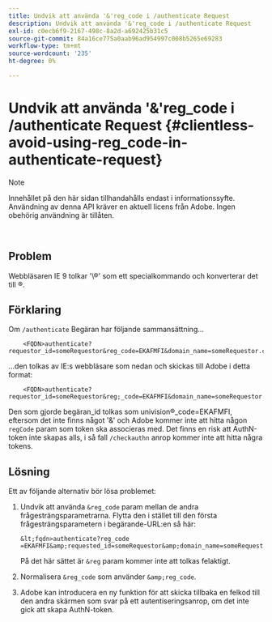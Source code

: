 ```yaml
---
title: Undvik att använda '&'reg_code i /authenticate Request
description: Undvik att använda '&'reg_code i /authenticate Request
exl-id: c0ecb6f9-2167-498c-8a2d-a692425b31c5
source-git-commit: 84a16ce775a0aab96ad954997c008b5265e69283
workflow-type: tm+mt
source-wordcount: '235'
ht-degree: 0%

---
```


# Undvik att använda &#39;&amp;&#39;reg_code i /authenticate Request {#clientless-avoid-using-reg_code-in-authenticate-request}

>[!NOTE]
>
>Innehållet på den här sidan tillhandahålls endast i informationssyfte. Användning av denna API kräver en aktuell licens från Adobe. Ingen obehörig användning är tillåten.

</br>



## Problem

Webbläsaren IE 9 tolkar &#39;\®&#39; som ett specialkommando och konverterar det till ®.

## Förklaring

Om `/authenticate` Begäran har följande sammansättning...


```
    <FQDN>authenticate? requestor_id=someRequestor&reg_code=EKAFMFI&domain_name=someRequestor.com&noflash=true&mso_id=someMvpd&redirect_url=someRequestor.redirect.url.html
```


...den tolkas av IE:s webbläsare som nedan och skickas till Adobe i detta format:


```
    <FQDN>authenticate?requestor_id=someRequestor&reg;_code=EKAFMFI&domain_name=someRequestor.com&noflash=true&mso_id=someMvpd&redirect_url=someRequestor.redirect.url.html
```


Den som gjorde begäran\_id tolkas som univision®\_code=EKAFMFI, eftersom det inte finns något &#39;&amp;&#39; och Adobe kommer inte att hitta någon `regCode` param som token ska associeras med.  Det finns en risk att AuthN-token inte skapas alls, i så fall `/checkauthn` anrop kommer inte att hitta några tokens.



## Lösning

Ett av följande alternativ bör lösa problemet:

1. Undvik att använda `&reg_code` param mellan de andra frågesträngsparametrarna.  Flytta den i stället till den första frågesträngsparametern i begärande-URL:en så här:


       &lt;fqdn>authenticate?reg_code =EKAFMFI&amp;requested_id=someRequestor&amp;domain_name=someRequestor.com&amp;noflash=true&amp;mso_id=someMvpd&amp;redirect_url=someRequestor.redirect.url.html
   

   På det här sättet är `&reg` param kommer inte att tolkas felaktigt.

1. Normalisera `&reg_code` som använder `&amp;reg_code`.

1. Adobe kan introducera en ny funktion för att skicka tillbaka en felkod till den andra skärmen som svar på ett autentiseringsanrop, om det inte gick att skapa AuthN-token.
